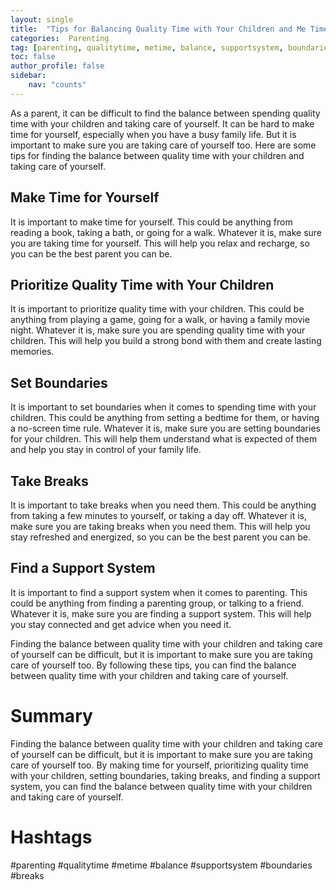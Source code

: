```yaml
---
layout: single
title:  "Tips for Balancing Quality Time with Your Children and Me Time"
categories:  Parenting
tag: [parenting, qualitytime, metime, balance, supportsystem, boundaries, breaks, ]
toc: false
author_profile: false
sidebar:
    nav: "counts"
---
```

    
As a parent, it can be difficult to find the balance between spending quality time with your children and taking care of yourself. It can be hard to make time for yourself, especially when you have a busy family life. But it is important to make sure you are taking care of yourself too. Here are some tips for finding the balance between quality time with your children and taking care of yourself.

## Make Time for Yourself

It is important to make time for yourself. This could be anything from reading a book, taking a bath, or going for a walk. Whatever it is, make sure you are taking time for yourself. This will help you relax and recharge, so you can be the best parent you can be.

## Prioritize Quality Time with Your Children

It is important to prioritize quality time with your children. This could be anything from playing a game, going for a walk, or having a family movie night. Whatever it is, make sure you are spending quality time with your children. This will help you build a strong bond with them and create lasting memories.

## Set Boundaries

It is important to set boundaries when it comes to spending time with your children. This could be anything from setting a bedtime for them, or having a no-screen time rule. Whatever it is, make sure you are setting boundaries for your children. This will help them understand what is expected of them and help you stay in control of your family life.

## Take Breaks

It is important to take breaks when you need them. This could be anything from taking a few minutes to yourself, or taking a day off. Whatever it is, make sure you are taking breaks when you need them. This will help you stay refreshed and energized, so you can be the best parent you can be.

## Find a Support System

It is important to find a support system when it comes to parenting. This could be anything from finding a parenting group, or talking to a friend. Whatever it is, make sure you are finding a support system. This will help you stay connected and get advice when you need it.

Finding the balance between quality time with your children and taking care of yourself can be difficult, but it is important to make sure you are taking care of yourself too. By following these tips, you can find the balance between quality time with your children and taking care of yourself.

# Summary

Finding the balance between quality time with your children and taking care of yourself can be difficult, but it is important to make sure you are taking care of yourself too. By making time for yourself, prioritizing quality time with your children, setting boundaries, taking breaks, and finding a support system, you can find the balance between quality time with your children and taking care of yourself. 

# Hashtags

#parenting #qualitytime #metime #balance #supportsystem #boundaries #breaks